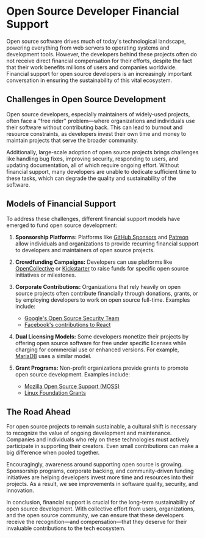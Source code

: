  # Open Source Developer Financial Support

Open source software drives much of today's technological landscape, powering everything from web servers to operating systems and development tools. However, the developers behind these projects often do not receive direct financial compensation for their efforts, despite the fact that their work benefits millions of users and companies worldwide. Financial support for open source developers is an increasingly important conversation in ensuring the sustainability of this vital ecosystem.

## Challenges in Open Source Development

Open source developers, especially maintainers of widely-used projects, often face a "free rider" problem—where organizations and individuals use their software without contributing back. This can lead to burnout and resource constraints, as developers invest their own time and money to maintain projects that serve the broader community.

Additionally, large-scale adoption of open source projects brings challenges like handling bug fixes, improving security, responding to users, and updating documentation, all of which require ongoing effort. Without financial support, many developers are unable to dedicate sufficient time to these tasks, which can degrade the quality and sustainability of the software.

## Models of Financial Support

To address these challenges, different financial support models have emerged to fund open source development:

1. **Sponsorship Platforms:** Platforms like [GitHub Sponsors](https://github.com/sponsors) and [Patreon](https://www.patreon.com/) allow individuals and organizations to provide recurring financial support to developers and maintainers of open source projects.

2. **Crowdfunding Campaigns:** Developers can use platforms like [OpenCollective](https://opencollective.com/) or [Kickstarter](https://www.kickstarter.com/) to raise funds for specific open source initiatives or milestones.

3. **Corporate Contributions:** Organizations that rely heavily on open source projects often contribute financially through donations, grants, or by employing developers to work on open source full-time. Examples include:
   - [Google's Open Source Security Team](https://opensource.google/)
   - [Facebook's contributions to React](https://react.dev/)

4. **Dual Licensing Models:** Some developers monetize their projects by offering open source software for free under specific licenses while charging for commercial use or enhanced versions. For example, [MariaDB](https://mariadb.org/) uses a similar model.

5. **Grant Programs:** Non-profit organizations provide grants to promote open source development. Examples include:
   - [Mozilla Open Source Support (MOSS)](https://www.mozilla.org/en-US/moss/)
   - [Linux Foundation Grants](https://linuxfoundation.org/funding/)

## The Road Ahead

For open source projects to remain sustainable, a cultural shift is necessary to recognize the value of ongoing development and maintenance. Companies and individuals who rely on these technologies must actively participate in supporting their creators. Even small contributions can make a big difference when pooled together.

Encouragingly, awareness around supporting open source is growing. Sponsorship programs, corporate backing, and community-driven funding initiatives are helping developers invest more time and resources into their projects. As a result, we see improvements in software quality, security, and innovation.

In conclusion, financial support is crucial for the long-term sustainability of open source development. With collective effort from users, organizations, and the open source community, we can ensure that these developers receive the recognition—and compensation—that they deserve for their invaluable contributions to the tech ecosystem.
